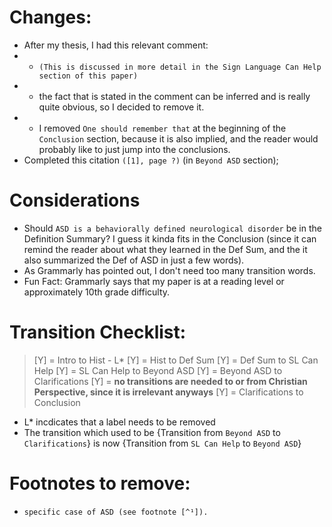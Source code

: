 
# Changes:
  * After my thesis, I had this relevant comment:
  * * `(This is discussed in more detail in the Sign Language Can Help section of this paper)`
  * * the fact that is stated in the comment can be inferred and is really quite obvious, so I decided to remove it.
  * * I removed `One should remember that` at the beginning of the `Conclusion` section, because it is also implied, and the reader would probably like to just jump into the conclusions.
  * Completed this citation `([1], page ?)` (in `Beyond ASD` section);

# Considerations
  * Should `ASD is a behaviorally defined neurological disorder` be in the Definition Summary? I guess it kinda fits in the Conclusion (since it can remind the reader about what they learned in the Def Sum, and the it also summarized the Def of ASD in just a few words).
  * As Grammarly has pointed out, I don't need too many transition words.
  * Fun Fact: Grammarly says that my paper is at a reading level or approximately 10th grade difficulty.

# Transition Checklist:
  > [Y] = Intro to Hist - L*
  > [Y] = Hist to Def Sum
  > [Y] = Def Sum to SL Can Help
  > [Y] = SL Can Help to Beyond ASD
  > [Y] = Beyond ASD to Clarifications
  > [Y] = **no transitions are needed to or from Christian Perspective, since it is irrelevant anyways**
  > [Y] = Clarifications to Conclusion
  * L* incdicates that a label needs to be removed
  * The transition which used to be {Transition from `Beyond ASD` to `Clarifications`} is now {Transition from `SL Can Help` to `Beyond ASD`}


# Footnotes to remove:
* `specific case of ASD (see footnote [^¹]).`


